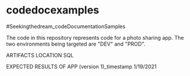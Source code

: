 # codedocexamples
#Seekingthedream_codeDocumentationSamples

The code in this repository represents code for a photo sharing app.  The two environments being targeted are "DEV" and "PROD".  

ARTIFACTS LOCATION
SQL


EXPECTED RESULTS OF APP (version 1)_timestamp 1/19/2021
